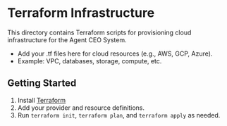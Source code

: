 # Terraform Infrastructure

This directory contains Terraform scripts for provisioning cloud infrastructure for the Agent CEO System.

- Add your .tf files here for cloud resources (e.g., AWS, GCP, Azure).
- Example: VPC, databases, storage, compute, etc.

## Getting Started

1. Install [Terraform](https://www.terraform.io/downloads.html)
2. Add your provider and resource definitions.
3. Run `terraform init`, `terraform plan`, and `terraform apply` as needed. 